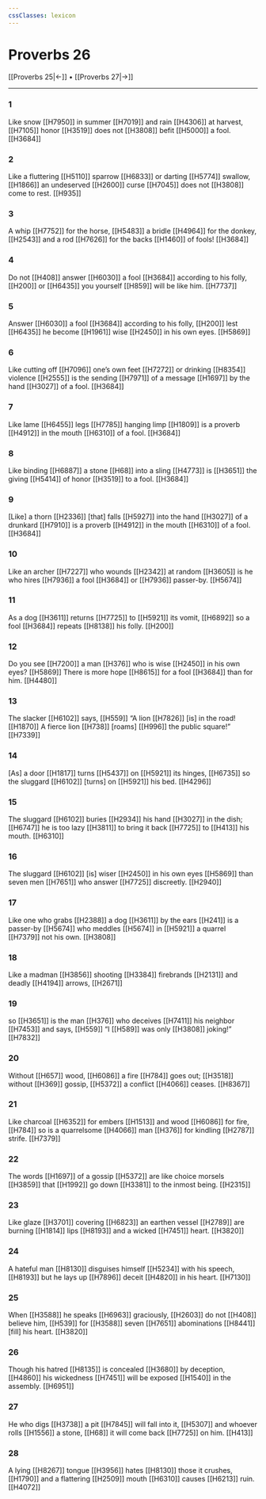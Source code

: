 ```yaml
---
cssClasses: lexicon
---
```


# Proverbs 26

[[Proverbs 25|←]] • [[Proverbs 27|→]]

---

### 1
Like snow [[H7950]] in summer [[H7019]] and rain [[H4306]] at harvest, [[H7105]] honor [[H3519]] does not [[H3808]] befit [[H5000]] a fool. [[H3684]]

### 2
Like a fluttering [[H5110]] sparrow [[H6833]] or darting [[H5774]] swallow, [[H1866]] an undeserved [[H2600]] curse [[H7045]] does not [[H3808]] come to rest. [[H935]]

### 3
A whip [[H7752]] for the horse, [[H5483]] a bridle [[H4964]] for the donkey, [[H2543]] and a rod [[H7626]] for the backs [[H1460]] of fools! [[H3684]]

### 4
Do not [[H408]] answer [[H6030]] a fool [[H3684]] according to his folly, [[H200]] or [[H6435]] you yourself [[H859]] will be like him. [[H7737]]

### 5
Answer [[H6030]] a fool [[H3684]] according to his folly, [[H200]] lest [[H6435]] he become [[H1961]] wise [[H2450]] in his own eyes. [[H5869]]

### 6
Like cutting off [[H7096]] one’s own feet [[H7272]] or drinking [[H8354]] violence [[H2555]] is the sending [[H7971]] of a message [[H1697]] by the hand [[H3027]] of a fool. [[H3684]]

### 7
Like lame [[H6455]] legs [[H7785]] hanging limp [[H1809]] is a proverb [[H4912]] in the mouth [[H6310]] of a fool. [[H3684]]

### 8
Like binding [[H6887]] a stone [[H68]] into a sling [[H4773]] is [[H3651]] the giving [[H5414]] of honor [[H3519]] to a fool. [[H3684]]

### 9
[Like] a thorn [[H2336]] [that] falls [[H5927]] into the hand [[H3027]] of a drunkard [[H7910]] is a proverb [[H4912]] in the mouth [[H6310]] of a fool. [[H3684]]

### 10
Like an archer [[H7227]] who wounds [[H2342]] at random [[H3605]] is he who hires [[H7936]] a fool [[H3684]] or [[H7936]] passer-by. [[H5674]]

### 11
As a dog [[H3611]] returns [[H7725]] to [[H5921]] its vomit, [[H6892]] so a fool [[H3684]] repeats [[H8138]] his folly. [[H200]]

### 12
Do you see [[H7200]] a man [[H376]] who is wise [[H2450]] in his own eyes? [[H5869]] There is more hope [[H8615]] for a fool [[H3684]] than for him. [[H4480]]

### 13
The slacker [[H6102]] says, [[H559]] “A lion [[H7826]] [is] in the road! [[H1870]] A fierce lion [[H738]] [roams] [[H996]] the public square!” [[H7339]]

### 14
[As] a door [[H1817]] turns [[H5437]] on [[H5921]] its hinges, [[H6735]] so the sluggard [[H6102]] [turns] on [[H5921]] his bed. [[H4296]]

### 15
The sluggard [[H6102]] buries [[H2934]] his hand [[H3027]] in the dish; [[H6747]] he is too lazy [[H3811]] to bring it back [[H7725]] to [[H413]] his mouth. [[H6310]]

### 16
The sluggard [[H6102]] [is] wiser [[H2450]] in his own eyes [[H5869]] than seven men [[H7651]] who answer [[H7725]] discreetly. [[H2940]]

### 17
Like one who grabs [[H2388]] a dog [[H3611]] by the ears [[H241]] is a passer-by [[H5674]] who meddles [[H5674]] in [[H5921]] a quarrel [[H7379]] not his own. [[H3808]]

### 18
Like a madman [[H3856]] shooting [[H3384]] firebrands [[H2131]] and deadly [[H4194]] arrows, [[H2671]]

### 19
so [[H3651]] is the man [[H376]] who deceives [[H7411]] his neighbor [[H7453]] and says, [[H559]] “I [[H589]] was only [[H3808]] joking!” [[H7832]]

### 20
Without [[H657]] wood, [[H6086]] a fire [[H784]] goes out; [[H3518]] without [[H369]] gossip, [[H5372]] a conflict [[H4066]] ceases. [[H8367]]

### 21
Like charcoal [[H6352]] for embers [[H1513]] and wood [[H6086]] for fire, [[H784]] so is a quarrelsome [[H4066]] man [[H376]] for kindling [[H2787]] strife. [[H7379]]

### 22
The words [[H1697]] of a gossip [[H5372]] are like choice morsels [[H3859]] that [[H1992]] go down [[H3381]] to the inmost being. [[H2315]]

### 23
Like glaze [[H3701]] covering [[H6823]] an earthen vessel [[H2789]] are burning [[H1814]] lips [[H8193]] and a wicked [[H7451]] heart. [[H3820]]

### 24
A hateful man [[H8130]] disguises himself [[H5234]] with his speech, [[H8193]] but he lays up [[H7896]] deceit [[H4820]] in his heart. [[H7130]]

### 25
When [[H3588]] he speaks [[H6963]] graciously, [[H2603]] do not [[H408]] believe him, [[H539]] for [[H3588]] seven [[H7651]] abominations [[H8441]] [fill] his heart. [[H3820]]

### 26
Though his hatred [[H8135]] is concealed [[H3680]] by deception, [[H4860]] his wickedness [[H7451]] will be exposed [[H1540]] in the assembly. [[H6951]]

### 27
He who digs [[H3738]] a pit [[H7845]] will fall into it, [[H5307]] and whoever rolls [[H1556]] a stone, [[H68]] it will come back [[H7725]] on him. [[H413]]

### 28
A lying [[H8267]] tongue [[H3956]] hates [[H8130]] those it crushes, [[H1790]] and a flattering [[H2509]] mouth [[H6310]] causes [[H6213]] ruin. [[H4072]]

